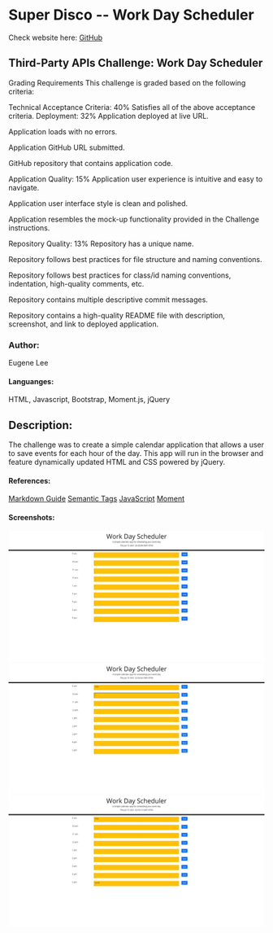 # Super Disco -- Work Day Scheduler
Check website here:
[GitHub](https://eisforgene.github.io/super-disco/)

## Third-Party APIs Challenge: Work Day Scheduler
Grading Requirements
This challenge is graded based on the following criteria:

Technical Acceptance Criteria: 40%
Satisfies all of the above acceptance criteria.
Deployment: 32%
Application deployed at live URL.

Application loads with no errors.

Application GitHub URL submitted.

GitHub repository that contains application code.

Application Quality: 15%
Application user experience is intuitive and easy to navigate.

Application user interface style is clean and polished.

Application resembles the mock-up functionality provided in the Challenge instructions.

Repository Quality: 13%
Repository has a unique name.

Repository follows best practices for file structure and naming conventions.

Repository follows best practices for class/id naming conventions, indentation, high-quality comments, etc.

Repository contains multiple descriptive commit messages.

Repository contains a high-quality README file with description, screenshot, and link to deployed application.

### Author:
Eugene Lee

#### Languanges:
HTML, Javascript, Bootstrap, Moment.js, jQuery

## Description:
The challenge was to create a simple calendar application that allows a user to save events for each hour of the day. This app will run in the browser and feature dynamically updated HTML and CSS powered by jQuery.

#### References:
[Markdown Guide](https://guides.github.com/features/mastering-markdown/)
[Semantic Tags](https://www.w3schools.com/html/html5_semantic_elements.asp#:~:text=A%20semantic%20element%20clearly%20describes,%3E%20%2D%20Clearly%20defines%20its%20content.)
[JavaScript](https://developer.mozilla.org/en-US/) 
[Moment](https://cdnjs.cloudflare.com/ajax/libs/moment.js/2.29.1/moment.min.js)

#### Screenshots:

![Screenshot 1](https://github.com/eisforgene/super-disco/blob/main/assets/images/screenshot-1.JPG)
![Screenshot 2](https://github.com/eisforgene/super-disco/blob/main/assets/images/screenshot-2.JPG)
![Screenshot 3](https://github.com/eisforgene/super-disco/blob/main/assets/images/screenshot-3.JPG)
